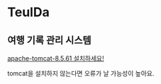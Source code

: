 # TeulDa

## 여행 기록 관리 시스템
[apache-tomcat-8.5.61 설치하세요!](https://downloads.apache.org/tomcat/tomcat-8/v8.5.61/bin/apache-tomcat-8.5.61.zip)

tomcat을 설치하지 않는다면 오류가 날 가능성이 높아요.